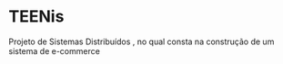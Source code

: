 # TEENis
Projeto de Sistemas Distribuídos , no qual consta na construção de um sistema de e-commerce 
